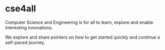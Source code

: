 # cse4all
Computer Science and Engineering is for all to learn, explore and enable interesting innovations. 

We explore and share pointers on how to get started quickly and continue a self-paced journey. 
